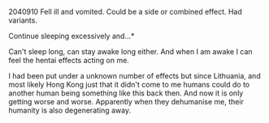 2040910
Fell ill and vomited. Could be a side or combined effect. Had variants.

Continue sleeping excessively and...*

Can't sleep long, can stay awake long either. And when I am awake I can feel the hentai effects acting on me.

I had been put under a unknown number of effects but since Lithuania, and most likely Hong Kong just that it didn't come to me humans could do to another human being something like this back then. And now it is only getting worse and worse. Apparently when they dehumanise me, their humanity is also degenerating away.

